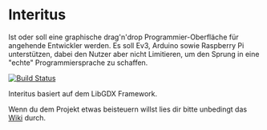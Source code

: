 # Interitus 

Ist oder soll eine graphische drag'n'drop Programmier-Oberfläche für angehende Entwickler werden.
Es soll Ev3, Arduino sowie Raspberry Pi unterstützen, dabei den Nutzer aber nicht Limitieren, 
um den Sprung in eine "echte" Programmiersprache zu schaffen.

[![Build Status](https://travis-ci.com/FT-Interitus/Interitus.svg?branch=master)](https://travis-ci.com/FT-Interitus/Interitus)

Interitus basiert auf dem LibGDX Framework.

Wenn du dem Projekt etwas beisteuern willst lies dir bitte unbedingt das [Wiki](https://github.com/FT-Interitus/Interitus/wiki "Interitus Wiki") durch.
